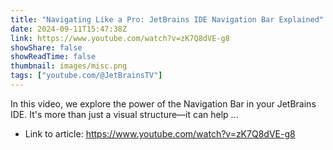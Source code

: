 ```yaml
---
title: "Navigating Like a Pro: JetBrains IDE Navigation Bar Explained"
date: 2024-09-11T15:47:38Z
link: https://www.youtube.com/watch?v=zK7Q8dVE-g8
showShare: false
showReadTime: false
thumbnail: images/misc.png
tags: ["youtube.com/@JetBrainsTV"]
---
```

In this video, we explore the power of the Navigation Bar in your JetBrains IDE. It's more than just a visual structure—it can help ...

- Link to article: https://www.youtube.com/watch?v=zK7Q8dVE-g8